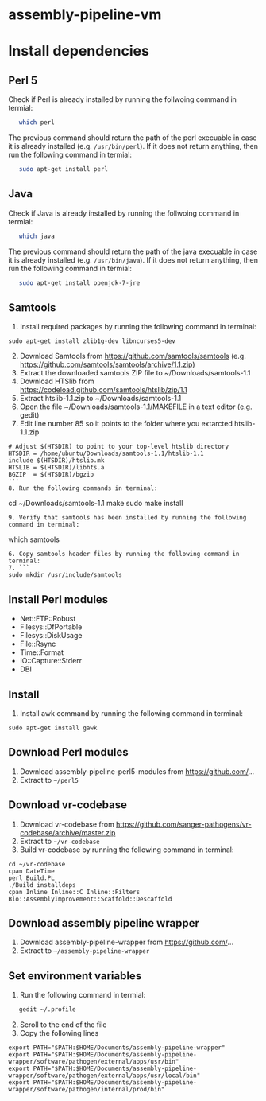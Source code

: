 # assembly-pipeline-vm

# Install dependencies

## Perl 5

Check if Perl is already installed by running the follwoing command in termial:
```bash
   which perl
```

The previous command should return the path of the perl execuable in case it is already installed (e.g. `/usr/bin/perl`). If it does not return anything, then run the following command in termial:
```bash
   sudo apt-get install perl
```

## Java

Check if Java is already installed by running the follwoing command in termial:
```bash
   which java
```

The previous command should return the path of the java execuable in case it is already installed (e.g. `/usr/bin/java`). If it does not return anything, then run the following command in termial:
```bash
   sudo apt-get install openjdk-7-jre
```

## Samtools

1. Install required packages by running the following command in terminal:
```
sudo apt-get install zlib1g-dev libncurses5-dev 
```
2. Download Samtools from https://github.com/samtools/samtools (e.g. https://github.com/samtools/samtools/archive/1.1.zip)
3. Extract the downloaded samtools ZIP file to ~/Downloads/samtools-1.1
4. Download HTSlib from https://codeload.github.com/samtools/htslib/zip/1.1
5. Extract htslib-1.1.zip to  ~/Downloads/samtools-1.1
6. Open the file ~/Downloads/samtools-1.1/MAKEFILE in a text editor (e.g. gedit)
7. Edit line number 85 so it points to the folder where you extarcted htslib-1.1.zip
```
# Adjust $(HTSDIR) to point to your top-level htslib directory
HTSDIR = /home/ubuntu/Downloads/samtools-1.1/htslib-1.1
include $(HTSDIR)/htslib.mk
HTSLIB = $(HTSDIR)/libhts.a
BGZIP  = $(HTSDIR)/bgzip
'''
8. Run the following commands in terminal:
```
cd ~/Downloads/samtools-1.1
make
sudo make install
```
9. Verify that samtools has been installed by running the following command in terminal:
```
which samtools
```
6. Copy samtools header files by running the following command in terminal:
7. ```
sudo mkdir /usr/include/samtools

```


## Install Perl modules

* Net::FTP::Robust
* Filesys::DfPortable
* Filesys::DiskUsage
* File::Rsync
* Time::Format
* IO::Capture::Stderr
* DBI


## Install 

1. Install awk command by running the following command in terminal:
```
sudo apt-get install gawk 
```


## Download Perl modules

1. Download assembly-pipeline-perl5-modules from https://github.com/...
2. Extract to `~/perl5`

## Download vr-codebase

1. Download vr-codebase from https://github.com/sanger-pathogens/vr-codebase/archive/master.zip
2. Extract to `~/vr-codebase`
3. Build vr-codebase by running the following command in terminal:
```
cd ~/vr-codebase
cpan DateTime
perl Build.PL
./Build installdeps
cpan Inline Inline::C Inline::Filters Bio::AssemblyImprovement::Scaffold::Descaffold
```


## Download assembly pipeline wrapper

1. Download assembly-pipeline-wrapper from https://github.com/...
2. Extract to `~/assembly-pipeline-wrapper`


## Set environment variables

1. Run the following command in termial:
```bash
   gedit ~/.profile
```
2. Scroll to the end of the file
3. Copy the following lines
```
export PATH="$PATH:$HOME/Documents/assembly-pipeline-wrapper"
export PATH="$PATH:$HOME/Documents/assembly-pipeline-wrapper/software/pathogen/external/apps/usr/bin"
export PATH="$PATH:$HOME/Documents/assembly-pipeline-wrapper/software/pathogen/external/apps/usr/local/bin"
export PATH="$PATH:$HOME/Documents/assembly-pipeline-wrapper/software/pathogen/internal/prod/bin"
```

